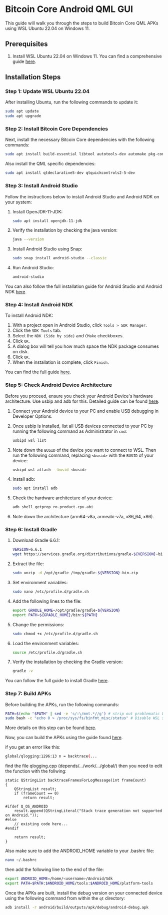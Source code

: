 # Bitcoin Core Android QML GUI

This guide will walk you through the steps to build Bitcoin Core QML APKs using WSL Ubuntu 22.04 on Windows 11.

## Prerequisites 

1. Install WSL Ubuntu 22.04 on Windows 11. You can find a comprehensive guide [here](https://ubuntu.com/tutorials/install-ubuntu-on-wsl2-on-windows-11-with-gui-support#1-overview).

## Installation Steps

### Step 1: Update WSL Ubuntu 22.04

After installing Ubuntu, run the following commands to update it:

```bash
sudo apt update
sudo apt upgrade
```

### Step 2: Install Bitcoin Core Dependencies

Next, install the necessary Bitcoin Core dependencies with the following commands:

```bash
sudo apt install build-essential libtool autotools-dev automake pkg-config bsdmainutils curl git
```

Also install the QML specific dependencies:

```bash
sudo apt install qtdeclarative5-dev qtquickcontrols2-5-dev
```

### Step 3: Install Android Studio

Follow the instructions below to install Android Studio and Android NDK on your system:

1. Install OpenJDK-11-JDK:

    ```bash
    sudo apt install openjdk-11-jdk
    ```
   
2. Verify the installation by checking the java version:

    ```bash
    java --version
    ```

3. Install Android Studio using Snap:

    ```bash
    sudo snap install android-studio --classic
    ```
    
4. Run Android Studio:

    ```bash
    android-studio
    ```

You can also follow the full installation guide for Android Studio and Android NDK [here](https://linuxhint.com/install-android-studio-ubuntu22-04/).

### Step 4: Install Android NDK

To install Android NDK:

1. With a project open in Android Studio, click `Tools > SDK Manager`.
2. Click the `SDK Tools` tab.
3. Select the `NDK (Side by side)` and `CMake` checkboxes.
4. Click `OK`.
5. A dialog box will tell you how much space the NDK package consumes on disk.
6. Click `OK`.
7. When the installation is complete, click `Finish`.

You can find the full guide [here](https://developer.android.com/studio/projects/install-ndk).

### Step 5: Check Android Device Architecture

Before you proceed, ensure you check your Android Device's hardware architecture. Use usbip and adb for this. Detailed guide can be found [here](https://www.xda-developers.com/wsl-connect-usb-devices-windows-11/).

1. Connect your Android device to your PC and enable USB debugging in Developer Options.
2. Once usbip is installed, list all USB devices connected to your PC by running the following command as Administrator in `cmd`:

    ```bash
    usbipd wsl list
    ```
    
3. Note down the `BUSID` of the device you want to connect to WSL. Then run the following command, replacing `<busid>` with the `BUSID` of your device:

    ```bash
    usbipd wsl attach --busid <busid>
    ```

4. Install adb:

    ```bash
    sudo apt install adb
    ```
    
5. Check the hardware architecture of your device:

    ```bash
    adb shell getprop ro.product.cpu.abi
    ```

6. Note down the architecture (arm64-v8a, armeabi-v7a, x86_64, x86).

### Step 6: Install Gradle

1. Download Gradle 6.6.1:

    ```bash
    VERSION=6.6.1
    wget https://services.gradle.org/distributions/gradle-${VERSION}-bin.zip -P /tmp
    ```
    
2. Extract the file:

    ```bash
    sudo unzip -d /opt/gradle /tmp/gradle-${VERSION}-bin.zip
    ```
    
3. Set environment variables:

    ```bash
    sudo nano /etc/profile.d/gradle.sh
    ```

4. Add the following lines to the file:

    ```bash
    export GRADLE_HOME=/opt/gradle/gradle-${VERSION}
    export PATH=${GRADLE_HOME}/bin:${PATH}
    ```

5. Change the permissions:

    ```bash
    sudo chmod +x /etc/profile.d/gradle.sh
    ```

6. Load the environment variables:

    ```bash
    source /etc/profile.d/gradle.sh
    ```
    
7. Verify the installation by checking the Gradle version:

    ```bash
    gradle -v
    ```

You can follow the full guide to install Gradle [here](https://linuxhint.com/installing_gradle_ubuntu/).

### Step 7: Build APKs

Before building the APKs, run the following commands:

```bash
PATH=$(echo "$PATH" | sed -e 's/:\/mnt.*//g') # strip out problematic Windows %PATH% imported var
sudo bash -c "echo 0 > /proc/sys/fs/binfmt_misc/status" # Disable WSL support for Win32 applications.
```

More details on this step can be found [here](https://github.com/bitcoin/bitcoin/blob/master/doc/build-windows.md#compiling-with-windows-subsystem-for-linux).

Now, you can build the APKs using the guide found [here](https://github.com/bitcoin-core/gui-qml/blob/main/doc/build-android.md).

if you get an error like this:

```bash
global/qlogging:1296:13 n = backtrace(...
```

find the file qlogging.cpp (depends/.../work/.../global/) then you need to edit the function with the follwing:

```
static QStringList backtraceFramesForLogMessage(int frameCount)
{
    QStringList result;
    if (frameCount == 0)
        return result;

#ifdef Q_OS_ANDROID
    result.append(QStringLiteral("Stack trace generation not supported on Android."));
#else
    // existing code here...
#endif

    return result;
}
```
Also make sure to add the ANDROID_HOME variable to your .bashrc file:

```bash
nano ~/.bashrc
```
then add the following line to the end of the file:

```bash
export ANDROID_HOME=/home/<username>/Android/Sdk
export PATH=$PATH:$ANDROID_HOME/tools:$ANDROID_HOME/platform-tools
```


Once the APKs are built, install the debug version on your connected device using the following command from within the `qt` directory:

```bash
adb install -r android/build/outputs/apk/debug/android-debug.apk
```
